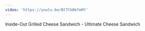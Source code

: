 ```yaml
---
video: 'https://youtu.be/BlTCkNkfmRY'
---
```

Inside-Out Grilled Cheese Sandwich - Ultimate Cheese Sandwich
